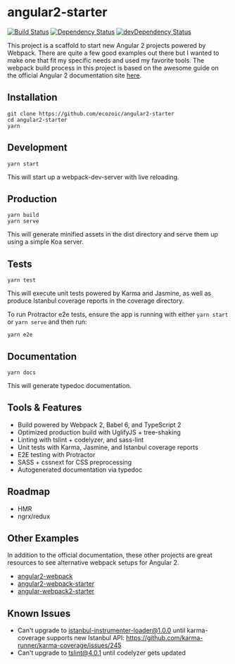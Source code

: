 # angular2-starter
[![Build Status](https://travis-ci.org/ecozoic/angular2-starter.svg?branch=master)](https://travis-ci.org/ecozoic/angular2-starter) [![Dependency Status](https://david-dm.org/ecozoic/angular2-starter.svg)](https://david-dm.org/ecozoic/angular2-starter) [![devDependency Status](https://david-dm.org/ecozoic/angular2-starter/dev-status.png)](https://david-dm.org/ecozoic/angular2-starter?type=dev)

This project is a scaffold to start new Angular 2 projects powered by Webpack. There are quite a few good examples out there but I wanted to make one that fit my specific needs and used my favorite tools. The webpack build process in this project is based on the awesome guide on the official Angular 2 documentation site [here](https://angular.io/docs/ts/latest/guide/webpack.html).

## Installation
```
git clone https://github.com/ecozoic/angular2-starter
cd angular2-starter
yarn
```

## Development
```
yarn start
```

This will start up a webpack-dev-server with live reloading.

## Production
```
yarn build
yarn serve
```

This will generate minified assets in the dist directory and serve them up using a simple Koa server.

## Tests
```
yarn test
```

This will execute unit tests powered by Karma and Jasmine, as well as produce Istanbul coverage reports in the coverage directory.

To run Protractor e2e tests, ensure the app is running with either ```yarn start``` or ```yarn serve``` and then run:
```
yarn e2e
```

## Documentation
```
yarn docs
```

This will generate typedoc documentation.


## Tools & Features
* Build powered by Webpack 2, Babel 6, and TypeScript 2
* Optimized production build with UglifyJS + tree-shaking
* Linting with tslint + codelyzer, and sass-lint
* Unit tests with Karma, Jasmine, and Istanbul coverage reports
* E2E testing with Protractor
* SASS + cssnext for CSS preprocessing
* Autogenerated documentation via typedoc

## Roadmap
* HMR
* ngrx/redux

## Other Examples
In addition to the official documentation, these other projects are great resources to see alternative webpack setups for Angular 2.
* [angular2-webpack](https://github.com/preboot/angular2-webpack)
* [angular2-webpack-starter](https://github.com/AngularClass/angular2-webpack-starter)
* [angular-webpack2-starter](https://github.com/qdouble/angular-webpack2-starter)

## Known Issues
* Can't upgrade to istanbul-instrumenter-loader@1.0.0 until karma-coverage supports new Istanbul API: https://github.com/karma-runner/karma-coverage/issues/245
* Can't upgrade to tslint@4.0.1 until codelyzer gets updated